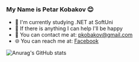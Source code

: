 ### My Name is Petar Kobakov :blush: 

- :microscope: I'm currently studying .NET at SoftUni
- :muscle: If there is anything I can help I'll be happy
- :e-mail: You can contact me at: pkobakov@gmail.com
- 🌐 You can reach me at: [Facebook](https://www.facebook.com/petar.kobakov.5)

![Anurag's GitHub stats](https://github-readme-stats.vercel.app/api?username=pkobakov&show_icons=true&theme=radical)
